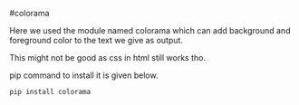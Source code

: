 
#colorama

Here we used the module named colorama which can add background and foreground color to the text we give as output.

This might not be good as css in html still works tho.

pip command to install it is given below.


    pip install colorama

